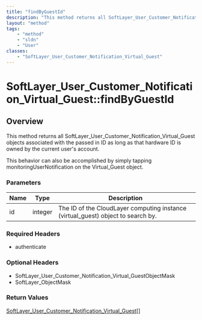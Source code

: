 ```yaml
---
title: "findByGuestId"
description: "This method returns all SoftLayer_User_Customer_Notification_Virtual_Guest objects associated with the passed in ID as l... "
layout: "method"
tags:
    - "method"
    - "sldn"
    - "User"
classes:
    - "SoftLayer_User_Customer_Notification_Virtual_Guest"
---
```

# SoftLayer_User_Customer_Notification_Virtual_Guest::findByGuestId
## Overview 
This method returns all SoftLayer_User_Customer_Notification_Virtual_Guest objects associated with the passed in ID as long as that hardware ID is owned by the current user's account. 

This behavior can also be accomplished by simply tapping monitoringUserNotification on the Virtual_Guest object. 

### Parameters 
|Name | Type | Description |
| --- | --- | --- |
|id| integer| The ID of the CloudLayer computing instance (virtual_guest) object to search by.|


### Required Headers
* authenticate

### Optional Headers
* SoftLayer_User_Customer_Notification_Virtual_GuestObjectMask
* SoftLayer_ObjectMask

### Return Values
<a href='/reference/datatypes/SoftLayer_User_Customer_Notification_Virtual_Guest'>SoftLayer_User_Customer_Notification_Virtual_Guest[] </a>

